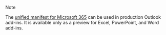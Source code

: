 > [!NOTE]
> The [unified manifest for Microsoft 365](../develop/unified-manifest-overview.md) can be used in production Outlook add-ins. It is available only as a preview for Excel, PowerPoint, and Word add-ins. 